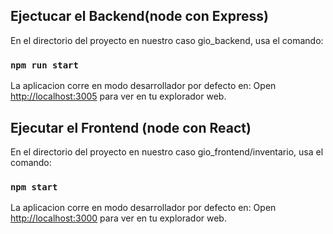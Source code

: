 ## Ejectucar el Backend(node con Express)

En el directorio del proyecto en nuestro caso gio_backend, usa el comando:

### `npm run start`

La aplicacion corre en modo desarrollador por defecto en:
Open [http://localhost:3005](http://localhost:3005) para ver en tu explorador web.

## Ejecutar el Frontend (node con React)

En el directorio del proyecto en nuestro caso gio_frontend/inventario, usa el comando:

### `npm start`

La aplicacion corre en modo desarrollador por defecto en:
Open [http://localhost:3000](http://localhost:3000) para ver en tu explorador web.

